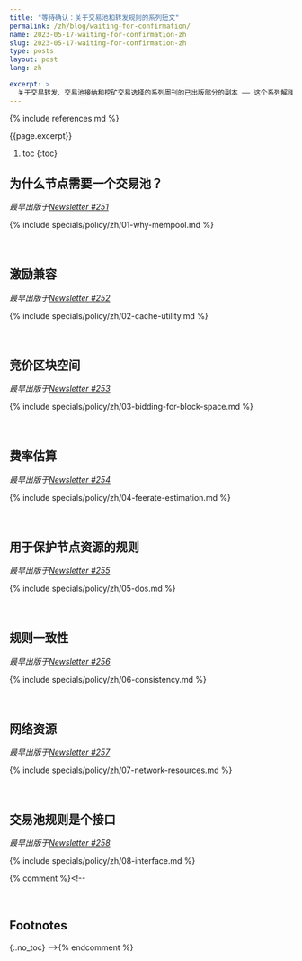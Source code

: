 ```yaml
---
title: "等待确认：关于交易池和转发规则的系列短文"
permalink: /zh/blog/waiting-for-confirmation/
name: 2023-05-17-waiting-for-confirmation-zh
slug: 2023-05-17-waiting-for-confirmation-zh
type: posts
layout: post
lang: zh

excerpt: >
  关于交易转发、交易池接纳和挖矿交易选择的系列周刊的已出版部分的副本 —— 这个系列解释了为父么 Bitcoin Core 设置了比共识规则更严格的交易池规则，以及钱包可以如何更高效地使用这些规则。
---
```

<style>
/* put a little extra space between the H2s to maybe help
 * readers understand each of these was originally published independently
 * of the others */
h2:not(:first-of-type) { margin-top: 3em; }
</style>

{% include references.md %}

{{page.excerpt}}

1. toc
{:toc}

## 为什么节点需要一个交易池？

*最早出版于[Newsletter #251](/zh/newsletters/2023/05/17/#等待确认-1-我们为什么需要一个交易池)*

{% include specials/policy/zh/01-why-mempool.md %}

## 激励兼容

*最早出版于[Newsletter #252](/zh/newsletters/2023/05/24/#等待确认-2激励)*

{% include specials/policy/zh/02-cache-utility.md %}

## 竞价区块空间

*最早出版于[Newsletter #253](/zh/newsletters/2023/05/31/#等待确认3竞价区块空间)*

{% include specials/policy/zh/03-bidding-for-block-space.md %}

## 费率估算

*最早出版于[Newsletter #254](/zh/newsletters/2023/06/07/#等待确认-4费率估算)*

{% include specials/policy/zh/04-feerate-estimation.md %}

## 用于保护节点资源的规则

*最早出版于[Newsletter #255](/zh/newsletters/2023/06/14/#等待确认-5用于保护节点资源的规则)*

{% include specials/policy/zh/05-dos.md %}

## 规则一致性

*最早出版于[Newsletter #256](/zh/newsletters/2023/06/21/#等待确认-6规则一致性)*

{% include specials/policy/zh/06-consistency.md %}

## 网络资源

*最早出版于[Newsletter #257](/zh/newsletters/2023/06/28/#等待确认-7网络资源)*

{% include specials/policy/zh/07-network-resources.md %}

## 交易池规则是个接口

*最早出版于[Newsletter #258](/zh/newsletters/2023/07/05/#等待确认-8交易池规则是个接口)*

{% include specials/policy/zh/08-interface.md %}

{% comment %}<!--
## Footnotes
{:.no_toc}
-->{% endcomment %}